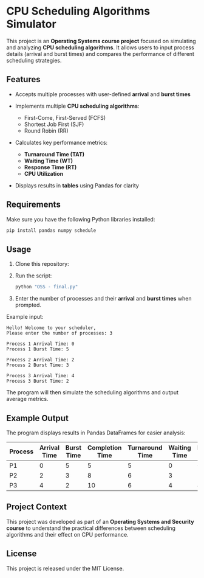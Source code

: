 # CPU Scheduling Algorithms Simulator

This project is an **Operating Systems course project** focused on simulating and analyzing **CPU scheduling algorithms**.
It allows users to input process details (arrival and burst times) and compares the performance of different scheduling strategies.

## Features

* Accepts multiple processes with user-defined **arrival** and **burst times**
* Implements multiple **CPU scheduling algorithms**:

  * First-Come, First-Served (FCFS)
  * Shortest Job First (SJF)
  * Round Robin (RR)
* Calculates key performance metrics:

  * **Turnaround Time (TAT)**
  * **Waiting Time (WT)**
  * **Response Time (RT)**
  * **CPU Utilization**
* Displays results in **tables** using Pandas for clarity

## Requirements

Make sure you have the following Python libraries installed:

```bash
pip install pandas numpy schedule
```

## Usage

1. Clone this repository:

2. Run the script:

   ```bash
   python "OSS - final.py"
   ```
3. Enter the number of processes and their **arrival** and **burst times** when prompted.

Example input:

```
Hello! Welcome to your scheduler,
Please enter the number of processes: 3

Process 1 Arrival Time: 0
Process 1 Burst Time: 5

Process 2 Arrival Time: 2
Process 2 Burst Time: 3

Process 3 Arrival Time: 4
Process 3 Burst Time: 2
```

The program will then simulate the scheduling algorithms and output average metrics.

## Example Output

The program displays results in Pandas DataFrames for easier analysis:

| Process | Arrival Time | Burst Time | Completion Time | Turnaround Time | Waiting Time | Response Time |
| ------- | ------------ | ---------- | --------------- | --------------- | ------------ | ------------- |
| P1      | 0            | 5          | 5               | 5               | 0            | 0             |
| P2      | 2            | 3          | 8               | 6               | 3            | 3             |
| P3      | 4            | 2          | 10              | 6               | 4            | 4             |

## Project Context

This project was developed as part of an **Operating Systems and Security course** to understand the practical differences between scheduling algorithms and their effect on CPU performance.

## License

This project is released under the MIT License.
